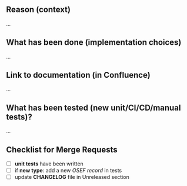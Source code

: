 ## Reason (context)
...

## What has been done (implementation choices)
...

## Link to documentation (in Confluence)
...

## What has been tested (new unit/CI/CD/manual tests)?
...


## Checklist for Merge Requests
- [ ] **unit tests** have been written 
- [ ] if **new type**: add a new _OSEF record_ in tests
- [ ] update **CHANGELOG** file in Unreleased section